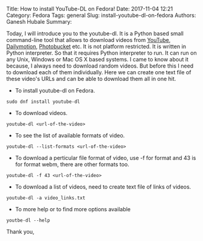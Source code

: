 Title: How to install YouTube-DL on Fedora!
Date: 2017-11-04 12:21
Category: Fedora
Tags: general
Slug: install-youtube-dl-on-fedora
Authors: Ganesh Hubale
Summary:

Today, I will introduce you to the youtube-dl. It is a Python based small command-line tool that allows to download videos from [YouTube](https://www.youtube.com/), [Dailymotion](http://www.dailymotion.com/in), [Photobucket](photobucket.com) etc. It is not platform restricted. It is written in Python interpreter. So that it requires Python interpreter to run. It can run on any Unix, Windows or Mac OS X based systems. I came to know about it because, I always need to download random videos. But before this I need to download each of them individually. Here we can create one text file of these video's URLs and can be able to download them all in one hit.

* To install youtube-dl on Fedora.

```
sudo dnf install youtube-dl
```

* To download videos.

```
youtube-dl <url-of-the-video> 
```

* To see the list of available formats of video.

```
youtube-dl --list-formats <url-of-the-video>
```

* To download a perticular file format of video, use -f for format and 43 is for format webm, there are other formats too. 


```
youtube-dl -f 43 <url-of-the-video>
```

* To download a list of videos, need to create text file of links of videos.

```
youtube-dl -a video_links.txt
```

* To more help or to find more options available 

```
youtbe-dl --help
```

Thank you,


